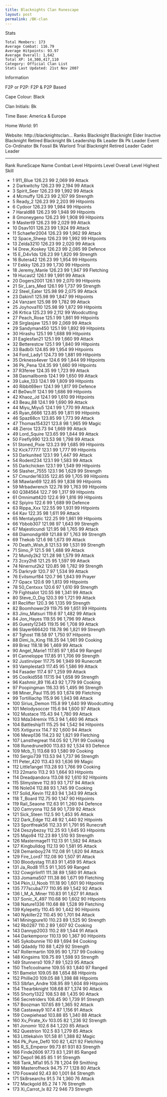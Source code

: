 ```yaml
---
title: Blacknights Clan Runescape
layout: post
permalink: /BK-clan
---
```


Stats

    Total Members: 173
    Average Combat: 116.79
    Average Hitpoints: 93.97
    Average Overall: 1,642
    Total XP: 14,300,417,110
    Category: Official Clan List
    Stats Last Updated: 21st Nov 2007

	
Information

F2P or P2P: F2P & P2P Based

Cape Colour: Black

Clan Initials: Bk
	

Time Base: America & Europe

Home World: 91

Website: http://blacknightsclan...
Ranks
Blacknight	Blacknight Elder	Inactive Blacknight	Retired Blacknight
Bk Leadership	Bk Leader	Bk Pk Leader	Event Co-Ordinator
Bk Fossil	Bk Warlord	Trial Blacknight	Retired Leader
Cadet Leader

---

Rank 	RuneScape Name 	Combat Level 	Hitpoints Level 	Overall Level 	Highest Skill
- 1 	911_Blue 	126.23 	99 	2,069 	99 Attack	
- 2 	Darkwitchy 	126.23 	99 	2,194 	99 Attack	
- 3 	Spirit_Seer 	126.23 	99 	1,992 	99 Attack	
- 4 	Mcmuffy 	126.23 	99 	2,107 	99 Strength	
- 5 	Ready_2 	126.23 	99 	2,203 	99 Hitpoints	
- 6 	Cydoor 	126.23 	99 	1,984 	99 Hitpoints	
- 7 	Harald88 	126.23 	99 	1,948 	99 Hitpoints	
- 8 	Gmoneygeno 	126.23 	99 	1,908 	99 Hitpoints	
- 9 	Mastert9 	126.23 	99 	2,029 	99 Attack	
- 10 	Dsav101 	126.23 	99 	1,924 	99 Attack	
- 11 	Schaefer2004 	126.23 	99 	1,962 	99 Attack	
- 12 	Space_Sheep 	126.23 	99 	1,992 	99 Hitpoints	
- 13 	Zelda3210 	126.23 	99 	2,020 	99 Attack	
- 14 	Drew_Koskey 	126.23 	99 	2,085 	99 Defence	
- 15 	E_D4v1ds 	126.23 	99 	1,820 	99 Strength	
- 16 	Butera42 	126.23 	99 	1,954 	99 Hitpoints	
- 17 	Eekky 	126.23 	99 	1,730 	99 Hitpoints	
- 18 	Jeremy_Manle 	126.23 	99 	1,947 	99 Fletching	
- 19 	Hucast2 	126.1 	99 	1,991 	99 Attack	
- 20 	Dogers2001 	126.1 	99 	2,070 	99 Hitpoints	
- 21 	Sir_Lars_Med 	126.1 	99 	1,737 	99 Strength	
- 22 	Steel_Eater 	125.98 	99 	2,075 	99 Attack	
- 23 	Dakini1 	125.98 	99 	1,847 	99 Hitpoints	
- 24 	Vanzant 	125.98 	99 	1,782 	99 Attack	
- 25 	Joyhova110 	125.98 	99 	1,872 	99 Hitpoints	
- 26 	Krtica 	125.23 	99 	2,112 	99 Woodcutting	
- 27 	Peach_Rose 	125.1 	99 	1,861 	99 Hitpoints	
- 28 	Sirglasjaw 	125.1 	99 	2,069 	99 Attack	
- 29 	Sandyman450 	125.1 	99 	1,892 	99 Hitpoints	
- 30 	Hirashu 	125.1 	99 	1,688 	99 Hitpoints	
- 31 	Eaglesfan21 	125.1 	99 	1,660 	99 Attack	
- 32 	Betterestcw 	125.1 	99 	1,840 	99 Hitpoints	
- 33 	Badb0i 	124.85 	99 	1,954 	99 Hitpoints	
- 34 	Ford_Lady1 	124.73 	99 	1,881 	99 Hitpoints	
- 35 	Drkness4ever 	124.6 	99 	1,844 	99 Hitpoints	
- 36 	Pk_Pena 	124.35 	99 	1,660 	99 Hitpoints	
- 37 	R3feree 	124.35 	99 	1,723 	99 Attack	
- 38 	Dasmallbomb 	124.1 	99 	1,650 	99 Attack	
- 39 	Luke_133 	124.1 	99 	1,809 	99 Hitpoints	
- 40 	Ribbit69err 	124.1 	99 	1,817 	99 Defence	
- 41 	Be0wu1f 	124.1 	99 	1,686 	99 Hitpoints	
- 42 	Khaoz_Jd 	124.1 	99 	1,610 	99 Hitpoints	
- 43 	Beau_88 	124.1 	99 	1,690 	99 Attack	
- 44 	Miyu_Miyu5 	124.1 	99 	1,770 	99 Attack	
- 45 	Ryan_6666 	123.85 	99 	1,811 	99 Hitpoints	
- 46 	Spaz68cn 	123.85 	99 	1,773 	99 Attack	
- 47 	Thomas154321 	123.8 	98 	1,965 	99 Magic	
- 48 	Zierox 	123.73 	94 	1,669 	99 Attack	
- 49 	Lord_Squire 	123.65 	99 	1,844 	99 Attack	
- 50 	Firefly990 	123.53 	98 	1,798 	99 Attack	
- 51 	Stoned_Pixie 	123.23 	99 	1,685 	99 Hitpoints	
- 52 	Kick77777 	123.1 	99 	1,777 	99 Hitpoints	
- 53 	Darkunited 	123.1 	99 	1,447 	99 Attack	
- 54 	Rodent234 	123.1 	99 	1,583 	99 Attack	
- 55 	Darkchicken 	123.1 	99 	1,549 	99 Hitpoints	
- 56 	Slasher_7555 	123.1 	96 	1,629 	99 Strength	
- 57 	Cmurder16335 	122.85 	99 	1,705 	99 Hitpoints	
- 58 	Mlawlan69 	122.85 	99 	1,838 	99 Hitpoints	
- 59 	Mrbadwrench 	122.78 	99 	1,763 	99 Hitpoints	
- 60 	Q384564 	122.7 	99 	1,317 	99 Hitpoints	
- 61 	Omnimatt420 	122.6 	99 	1,816 	99 Hitpoints	
- 62 	Spiyiro 	122.6 	99 	1,689 	99 Defence	
- 63 	Rippa_Xxx 	122.55 	99 	1,931 	99 Hitpoints	
- 64 	Kav 	122.35 	98 	1,611 	99 Attack	
- 65 	Mentalyptic 	122.25 	99 	1,861 	99 Hitpoints	
- 66 	Ybbob307 	121.98 	97 	1,643 	99 Strength	
- 67 	Majesticundi 	121.95 	98 	1,765 	99 Attack	
- 68 	Diamondgrl69 	121.88 	97 	1,763 	99 Strength	
- 69 	Thekob 	121.6 	98 	1,673 	99 Attack	
- 70 	Death_Wish_8 	121.53 	99 	1,531 	99 Strength	
- 71 	Simo_P 	121.5 	98 	1,488 	99 Attack	
- 72 	Mundy2k2 	121.28 	98 	1,579 	99 Attack	
- 73 	2cxy2h8 	121.25 	95 	1,597 	99 Attack	
- 74 	Ninernut2k2 	120.85 	98 	1,782 	99 Strength	
- 75 	Darkrydr 	120.7 	97 	1,534 	99 Attack	
- 76 	Evilsmurf84 	120.7 	96 	1,843 	99 Prayer	
- 77 	Gpacx 	120.6 	99 	1,813 	99 Hitpoints	
- 78 	50_Centxxx 	120.6 	97 	1,610 	99 Strength	
- 79 	Fightsalot 	120.55 	98 	1,341 	99 Attack	
- 80 	Steve_O_Dig 	120.3 	99 	1,721 	99 Attack	
- 81 	Reclifter 	120.3 	96 	1,135 	99 Strength	
- 82 	Boomhower29 	119.75 	99 	1,651 	99 Hitpoints	
- 83 	Jinu_Matsuri 	119.6 	97 	1,482 	99 Attack	
- 84 	Jon_Hayes 	119.55 	96 	1,796 	99 Attack	
- 85 	Guesty12345 	119.15 	96 	1,708 	99 Attack	
- 86 	Slayer666420 	118.78 	96 	1,821 	99 Strength	
- 87 	Tghost 	118.58 	97 	1,750 	97 Hitpoints	
- 88 	Dimi_Is_King 	118.35 	94 	1,961 	99 Cooking	
- 89 	Briez 	118.18 	96 	1,469 	99 Attack	
- 90 	Angel_Marie1 	117.85 	97 	1,854 	99 Ranged	
- 91 	Canneloppe 	117.85 	91 	1,706 	99 Strength	
- 92 	Justinviper 	117.75 	96 	1,949 	99 Runecraft	
- 93 	Vamplestat3 	117.45 	95 	1,586 	99 Attack	
- 94 	Fasader 	117.4 	97 	1,259 	99 Attack	
- 95 	Coolkid558 	117.15 	94 	1,658 	99 Strength	
- 96 	Kashmir_89 	116.43 	92 	1,779 	99 Cooking	
- 97 	Poopingman 	116.33 	95 	1,495 	96 Strength	
- 98 	Miner_Paul 	115.95 	93 	1,674 	99 Fletching	
- 99 	Tortilliachp 	115.9 	96 	1,943 	98 Attack	
- 100 	Sirius_Demon 	115.8 	99 	1,640 	99 Woodcutting	
- 101 	Melodysoccer 	115.6 	94 	1,600 	97 Attack	
- 102 	Mustace 	115.43 	94 	1,780 	99 Attack	
- 103 	Mda34remix 	115.3 	94 	1,460 	96 Attack	
- 104 	Battleship11 	115.25 	94 	1,542 	94 Hitpoints	
- 105 	Xxtigurxx 	114.7 	92 	1,600 	94 Attack	
- 106 	Mewp136 	114.23 	92 	1,821 	99 Fletching	
- 107 	Lansthegreat 	114.05 	92 	1,791 	99 Cooking	
- 108 	Runedrune900 	113.83 	92 	1,534 	93 Defence	
- 109 	Mcb_Tj 	113.68 	93 	1,580 	99 Cooking	
- 110 	Sergio739 	113.53 	94 	1,737 	96 Strength	
- 111 	Peter_420 	113.43 	93 	1,636 	99 Magic	
- 112 	Little1angel 	113.28 	93 	1,766 	99 Cooking	
- 113 	22mario 	113.2 	93 	1,664 	93 Hitpoints	
- 114 	Dreadpandora 	113.08 	92 	1,610 	92 Hitpoints	
- 115 	Slimysteve 	112.93 	93 	1,717 	94 Attack	
- 116 	Nole04 	112.88 	93 	1,745 	99 Cooking	
- 117 	Solid_Kevin 	112.83 	94 	1,343 	99 Attack	
- 118 	T_Board 	112.75 	90 	1,147 	90 Hitpoints	
- 119 	Rail_Seaone 	112.63 	91 	1,260 	94 Defence	
- 120 	Camryona 	112.58 	90 	1,739 	92 Attack	
- 121 	Sick_Steen 	112.5 	90 	1,453 	95 Attack	
- 122 	Dark_Edge 	112.48 	92 	1,440 	92 Hitpoints	
- 123 	Sportfreak56 	112.33 	91 	1,791 	95 Runecraft	
- 124 	Deszybezsy 	112.25 	93 	1,645 	93 Hitpoints	
- 125 	Majo94 	112.23 	89 	1,510 	93 Strength	
- 126 	Mastermage11 	112.13 	91 	1,582 	94 Attack	
- 127 	Kingbulldog 	112.13 	90 	1,581 	95 Attack	
- 128 	Demanboy274 	112.08 	91 	1,620 	94 Attack	
- 129 	Fire_Lord7 	112.08 	90 	1,507 	91 Attack	
- 130 	Bloodystag 	111.83 	91 	1,459 	95 Attack	
- 131 	Ja_Rod8 	111.5 	91 	1,305 	99 Ranged	
- 132 	Cowgirlinfl1 	111.38 	89 	1,580 	91 Attack	
- 133 	Jomama507 	111.38 	86 	1,671 	99 Fletching	
- 134 	Pkin_U_Noob 	111.18 	90 	1,601 	90 Hitpoints	
- 135 	777scuba777 	110.95 	89 	1,542 	92 Attack	
- 136 	I_M_A_Miner 	110.83 	91 	1,627 	91 Attack	
- 137 	Sonic_X_497 	110.68 	90 	1,602 	90 Hitpoints	
- 138 	Nature1336 	110.68 	88 	1,528 	99 Fletching	
- 139 	Kylepetty 	110.45 	90 	1,442 	90 Hitpoints	
- 140 	Nykiller22 	110.45 	90 	1,701 	94 Attack	
- 141 	Miningpure10 	110.23 	89 	1,525 	90 Strength	
- 142 	Rb0287 	110.2 	89 	1,607 	92 Cooking	
- 143 	Dannyp2003 	110.2 	89 	1,544 	91 Attack	
- 144 	Darkemporor 	110.13 	90 	1,367 	90 Hitpoints	
- 145 	Sykobunnie 	110 	89 	1,694 	94 Cooking	
- 146 	Qdaddy 	110 	88 	1,429 	92 Strength	
- 147 	Rollermartin 	109.95 	90 	1,737 	99 Cooking	
- 148 	Kingsims 	109.75 	89 	1,598 	93 Strength	
- 149 	Stunners0 	109.7 	89 	1,523 	95 Attack	
- 150 	The1coolname 	109.55 	93 	1,840 	97 Ranged	
- 151 	Bamelot 	109.05 	88 	1,654 	88 Hitpoints	
- 152 	Phillie20 	109.05 	88 	1,398 	88 Hitpoints	
- 153 	Slbfan_Andre 	108.95 	89 	1,604 	89 Hitpoints	
- 154 	Thearbknight 	108.68 	87 	1,374 	90 Attack	
- 155 	Shorty1322 	108.53 	88 	1,435 	90 Attack	
- 156 	Secretriders 	108.45 	90 	1,739 	91 Strength	
- 157 	Boozman 	107.65 	89 	1,365 	92 Attack	
- 158 	Castaway9 	107.4 	87 	1,156 	91 Attack	
- 159 	Cowpiehead 	103.88 	85 	1,340 	88 Attack	
- 160 	Xv_Pirate_Xv 	103.05 	82 	1,236 	92 Strength	
- 161 	Jonomir 	102.6 	84 	1,220 	85 Attack	
- 162 	Questrion 	102.5 	83 	1,279 	85 Attack	
- 163 	Littlekalvin 	101.58 	81 	1,388 	82 Magic	
- 164 	Pk_Pure_Def0 	100 	82 	1,421 	92 Fletching	
- 165 	R_S_Emperor 	99.73 	81 	931 	83 Strength	
- 166 	Finde2606 	97.73 	83 	1,291 	85 Ranged	
- 167 	Depo1 	96.85 	85 	1 	91 Strength	
- 168 	Tank_M1a1 	95.5 	78 	1,204 	99 Smithing	
- 169 	Masterofheck 	94.75 	77 	1,128 	80 Attack	
- 170 	Foswald 	92.43 	80 	1,001 	84 Strength	
- 171 	Sk8rsearchs 	91.5 	74 	1,360 	76 Attack	
- 172 	Mackgold 	85.2 	74 	1 	76 Strength	
- 173 	Xi_Carrot_Ix 	82 	72 	946 	73 Strength
